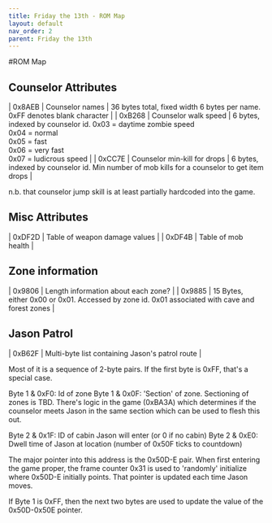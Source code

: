 ```yaml
---
title: Friday the 13th - ROM Map
layout: default
nav_order: 2
parent: Friday the 13th
---
```


#ROM Map

## Counselor Attributes
| 0x8AEB | Counselor names | 36 bytes total, fixed width 6 bytes per name. 0xFF denotes blank character |
| 0xB268 | Counselor walk speed         | 6 bytes, indexed by counselor id. 0x03 = daytime zombie speed<br />0x04 = normal<br />0x05 = fast<br />  0x06 = very fast<br /> 0x07 = ludicrous speed |
| 0xCC7E | Counselor min-kill for drops | 6 bytes, indexed by counselor id. Min number of mob kills for a counselor to get item drops   |

n.b. that counselor jump skill is at least partially hardcoded into the game.

## Misc Attributes
| 0xDF2D | Table of weapon damage values |
| 0xDF4B | Table of mob health           |

## Zone information
| 0x9806 | Length information about each zone?             |
| 0x9885 | 15 Bytes, either 0x00 or 0x01. Accessed by zone id. 0x01 associated with cave and forest zones |


## Jason Patrol 
| 0xB62F | Multi-byte list containing Jason's patrol route |

Most of it is a sequence of 2-byte pairs. If the first byte is 0xFF, that's a special case.

Byte 1 & 0xF0: Id of zone
Byte 1 & 0x0F: 'Section' of zone. Sectioning of zones is TBD. There's logic in the game (0xBA3A) which determines if the counselor meets Jason in the same section which can be used to flesh this out.

Byte 2 & 0x1F: ID of cabin Jason will enter (or 0 if no cabin)
Byte 2 & 0xE0: Dwell time of Jason at location (number of 0x50F ticks to countdown)

The major pointer into this address is the 0x50D-E pair.
When first entering the game proper, the frame counter 0x31 is used to 'randomly' initialize where 0x50D-E initially points.
That pointer is updated each time Jason moves.

If Byte 1 is 0xFF, then the next two bytes are used to update the value of the 0x50D-0x50E pointer.
